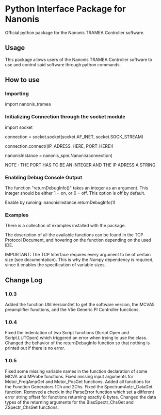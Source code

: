 # Python Interface Package for Nanonis 

Official python package for the Nanonis TRAMEA Controller software.

## Usage

This package allows users of the Nanonis TRAMEA Controller software to use and control
said software through python commands.

## How to use

### Importing

import nanonis_tramea

### Initializing Connection through the socket module

import socket

connection = socket.socket(socket.AF_INET, socket.SOCK_STREAM)

connection.connect((IP_ADRESS_HERE, PORT_HERE))

nanonisInstance = nanonis_spm.Nanonis(connection)

NOTE : THE PORT HAS TO BE AN INTEGER AND THE IP ADRESS A STRING

### Enabling Debug Console Output

The function "returnDebugInfo()" takes an integer as an argument. 
This integer should be either 1 = on, or 0 = off. This option is off by default.

Enable by running:
nanonisInstance.returnDebugInfo(1)

### Examples

There is a collection of examples installed with the package.

The description of all the available functions can be found in the TCP Protocol Document, and hovering on the function depending on the used IDE.

IMPORTANT:
The TCP Interface requires every argument to be of certain size (see documentation).
This is why the Numpy dependency is required, since it enables the specification
of variable sizes. 

## Change Log

### 1.0.3
Added the function Util.VersionGet to get the software version, the MCVA5 preamplifier functions, and the V5e Generic PI Controller functions.
### 1.0.4
Fixed the indentation of two Script functions (Script.Open and Script.LUTOpen) which triggered an error when trying to use the class.
Changed the behavior of the returnDebugInfo function so that nothing is printed out if there is no error.
### 1.0.5
Fixed some missing variable names in the function declaration of some MCVA and MProbe functions.
Fixed missing input arguments for Motor_FreqAmpGet and Motor_PosGet functions.
Added all functions for the Function Generators 1Ch and 2Chs.
Fixed the SpectrumAnlzr_DataGet function.
Removed a check in the ParseError function which set a different error string offset for functions returning exactly 8 bytes.
Changed the data types of the returning arguments for the BiasSpectr_ChsGet and ZSpectr_ChsGet functions.






